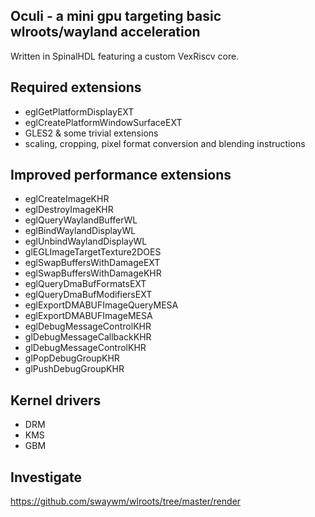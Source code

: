 ## Oculi - a mini gpu targeting basic wlroots/wayland acceleration

Written in SpinalHDL featuring a custom VexRiscv core.

## Required extensions
 - eglGetPlatformDisplayEXT
 - eglCreatePlatformWindowSurfaceEXT
 - GLES2 & some trivial extensions
 - scaling, cropping, pixel format conversion and blending instructions

## Improved performance extensions
 - eglCreateImageKHR
 - eglDestroyImageKHR
 - eglQueryWaylandBufferWL
 - eglBindWaylandDisplayWL
 - eglUnbindWaylandDisplayWL
 - glEGLImageTargetTexture2DOES
 - eglSwapBuffersWithDamageEXT
 - eglSwapBuffersWithDamageKHR
 - eglQueryDmaBufFormatsEXT
 - eglQueryDmaBufModifiersEXT
 - eglExportDMABUFImageQueryMESA
 - eglExportDMABUFImageMESA
 - eglDebugMessageControlKHR
 - glDebugMessageCallbackKHR
 - glDebugMessageControlKHR
 - glPopDebugGroupKHR
 - glPushDebugGroupKHR

## Kernel drivers
 - DRM
 - KMS
 - GBM

## Investigate

https://github.com/swaywm/wlroots/tree/master/render
 
